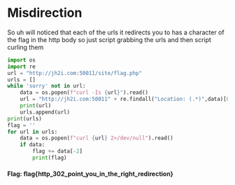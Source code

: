 # Misdirection

So uh will noticed that each of the urls it redirects you to has a character of the flag in the http body so just script grabbing the urls and then script curling them


```python
import os
import re
url = "http://jh2i.com:50011/site/flag.php"
urls = []
while 'sorry' not in url:
    data = os.popen(f"curl -Is {url}").read()
    url = "http://jh2i.com:50011" + re.findall("Location: (.*)",data)[0]
    print(url)
    urls.append(url)
print(urls)
flag = ''
for url in urls:
    data = os.popen(f"curl {url} 2>/dev/null").read()
    if data:
        flag += data[-2]
        print(flag)
```

#### Flag: flag{http_302_point_you_in_the_right_redirection}
